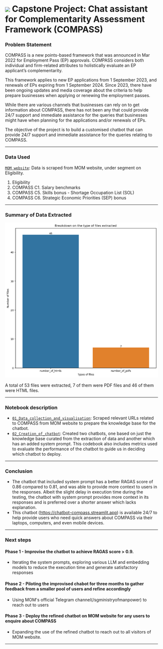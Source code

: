 # ![](https://ga-dash.s3.amazonaws.com/production/assets/logo-9f88ae6c9c3871690e33280fcf557f33.png) Capstone Project: Chat assistant ​for Complementarity Assessment Framework (COMPASS)

### Problem Statement

COMPASS is a new points-based framework that was announced in Mar 2022 for Employment Pass (EP) approvals. COMPASS considers both individual and firm-related attributes to holistically evaluate an EP applicant’s complementarity.

This framework applies to new EP applications from 1 September 2023, and renewals of EPs expiring from 1 September 2024. Since 2023, there have been ongoing updates and media coverage about the criteria to help prepare businesses when applying or renewing the employment passes. 

While there are various channels that businesses can rely on to get information about COMPASS, there has not been any that could provide 24/7 support and immediate assistance for the queries that businesses might have when planning for the applications and/or renewals of EPs. 

The objective of the project is to build a customised chatbot that can provide 24/7 support and immediate assistance for the queries relating to COMPASS.

---

### Data Used

[`MOM website`](https://www.mom.gov.sg/passes-and-permits/employment-pass/eligibility): Data is scraped from MOM website, under segment on Eligibility.
1) Eligibility
2) COMPASS C1. Salary benchmarks
3) COMPASS C5. Skills bonus - Shortage Occupation List (SOL)
4) COMPASS C6. Strategic Economic Priorities (SEP) bonus

---

### Summary of Data Extracted
![](./images/breakdown_of_data_extracted.png)

A total of 53 files were extracted, 7 of them were PDF files and 46 of them were HTML files. 

---

### Notebook description

* [`01_Data_collection_and_visualisation`](/code/01_Data_collection_and_visualisation.ipynb): Scraped relevant URLs related to COMPASS from MOM website to prepare the knowledge base for the chatbot.
* [`02_Creation_of_chatbot`](/code/02_Creation_of_chatbot.ipynb): Created two chatbots, one based on just the knowledge base curated from the extraction of data and another which has an added system prompt. This codebook also includes metrics used to evaluate the performance of the chatbot to guide us in deciding which chatbot to deploy.

---

### Conclusion

- The chatbot that included system prompt has a better RAGAS score of 0.86 compared to 0.81, and was able to provide more context to users in the responses. Albeit the slight delay in execution time during the testing, the chatbot with system prompt provides more context in its responses and is preferred over a shorter answer which lacks explanation. 
- This chatbot (https://chatbot-compass.streamlit.app) is available 24/7 to help provide users who need quick answers about COMPASS via their laptops, computers, and even mobile devices.

---

### Next steps

#### Phase 1 - Improvise the chatbot to achieve RAGAS score > 0.9. 
- Iterating the system prompts, exploring various LLM and embedding models to reduce the execution time and generate satisfactory responses

#### Phase 2 - Piloting the improvised chabot for three months to gather feedback from a smaller pool of users and refine accordingly
- Using MOM's official Telegram channel(/sgministryofmanpower) to reach out to users
  
#### Phase 3 - Deploy the refined chatbot on MOM website for any users to enquire about COMPASS
- Expanding the use of the refined chatbot to reach out to all visitors of MOM website.

---
